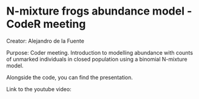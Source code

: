 # N-mixture frogs abundance model - CodeR meeting

Creator: Alejandro de la Fuente

Purpose: Coder meeting. Introduction to modelling abundance with counts of unmarked individuals in closed population using a binomial N-mixture model.

Alongside the code, you can find the presentation.

Link to the youtube video:
